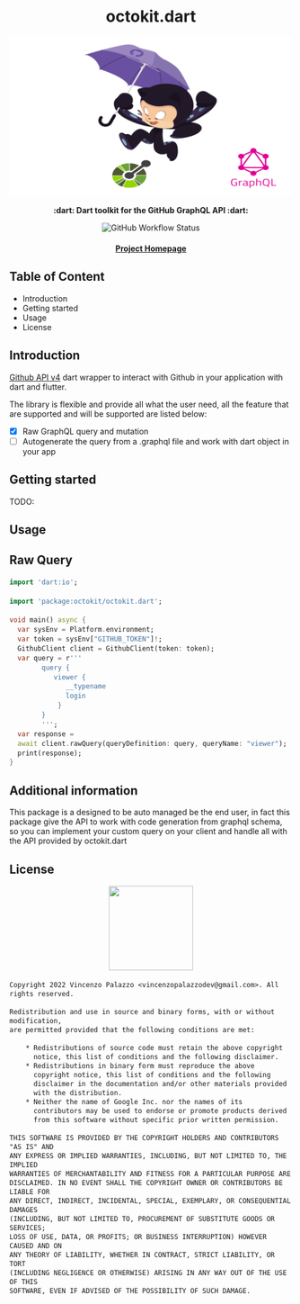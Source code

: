 <div align="center">
  <h1>octokit.dart</h1>

  <img src="https://github.com/vincenzopalazzo/octokit.dart/blob/main/docs/logo.png" />

  <p>
    <strong> :dart: Dart toolkit for the GitHub GraphQL API :dart: </strong>
  </p>

  <p>
    <img alt="GitHub Workflow Status" src="https://img.shields.io/github/workflow/status/vincenzopalazzo/octokit.dart/graphql%20Test%20case?style=flat-square">
  </p>

  <h4>
    <a href="https://github.com/vincenzopalazzo/octokit.dart">Project Homepage</a>
  </h4>
</div>

## Table of Content

- Introduction
- Getting started
- Usage
- License

## Introduction

[Github API v4](https://docs.github.com/en/graphql) dart wrapper to interact with Github in your application with dart and flutter.

The library is flexible and provide all what the user need, all the feature that are supported and will be supported are listed below:

- [X] Raw GraphQL query and mutation
- [ ] Autogenerate the query from a .graphql file and work with dart object in your app

## Getting started

TODO: 

## Usage

## Raw Query

```dart
import 'dart:io';

import 'package:octokit/octokit.dart';

void main() async {
  var sysEnv = Platform.environment;
  var token = sysEnv["GITHUB_TOKEN"]!;
  GithubClient client = GithubClient(token: token);
  var query = r'''
        query {
           viewer { 
              __typename
              login
            }
        }
        ''';
  var response =
  await client.rawQuery(queryDefinition: query, queryName: "viewer");
  print(response);
}
```

## Additional information

This package is a designed to be auto managed be the end user, in fact this package give the API to work with
code generation from graphql schema, so you can implement your custom query on your client and handle all with the 
API provided by octokit.dart

## License

<div align="center">
  <img src="https://opensource.org/files/osi_keyhole_300X300_90ppi_0.png" width="150" height="150"/>
</div>

```
Copyright 2022 Vincenzo Palazzo <vincenzopalazzodev@gmail.com>. All rights reserved.

Redistribution and use in source and binary forms, with or without modification,
are permitted provided that the following conditions are met:

    * Redistributions of source code must retain the above copyright
      notice, this list of conditions and the following disclaimer.
    * Redistributions in binary form must reproduce the above
      copyright notice, this list of conditions and the following
      disclaimer in the documentation and/or other materials provided
      with the distribution.
    * Neither the name of Google Inc. nor the names of its
      contributors may be used to endorse or promote products derived
      from this software without specific prior written permission.

THIS SOFTWARE IS PROVIDED BY THE COPYRIGHT HOLDERS AND CONTRIBUTORS "AS IS" AND
ANY EXPRESS OR IMPLIED WARRANTIES, INCLUDING, BUT NOT LIMITED TO, THE IMPLIED
WARRANTIES OF MERCHANTABILITY AND FITNESS FOR A PARTICULAR PURPOSE ARE
DISCLAIMED. IN NO EVENT SHALL THE COPYRIGHT OWNER OR CONTRIBUTORS BE LIABLE FOR
ANY DIRECT, INDIRECT, INCIDENTAL, SPECIAL, EXEMPLARY, OR CONSEQUENTIAL DAMAGES
(INCLUDING, BUT NOT LIMITED TO, PROCUREMENT OF SUBSTITUTE GOODS OR SERVICES;
LOSS OF USE, DATA, OR PROFITS; OR BUSINESS INTERRUPTION) HOWEVER CAUSED AND ON
ANY THEORY OF LIABILITY, WHETHER IN CONTRACT, STRICT LIABILITY, OR TORT
(INCLUDING NEGLIGENCE OR OTHERWISE) ARISING IN ANY WAY OUT OF THE USE OF THIS
SOFTWARE, EVEN IF ADVISED OF THE POSSIBILITY OF SUCH DAMAGE.
